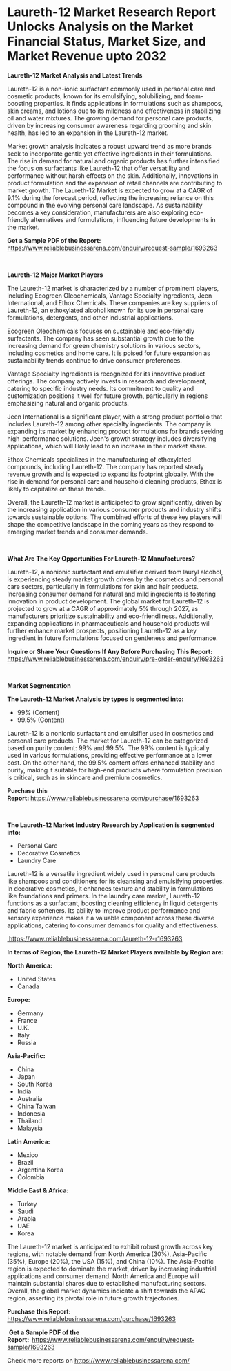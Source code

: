 <p><h1>Laureth-12 Market Research Report Unlocks Analysis on the Market Financial Status, Market Size, and Market Revenue upto 2032</h1></p><p><strong>Laureth-12 Market Analysis and Latest Trends</strong></p>
<p><p>Laureth-12 is a non-ionic surfactant commonly used in personal care and cosmetic products, known for its emulsifying, solubilizing, and foam-boosting properties. It finds applications in formulations such as shampoos, skin creams, and lotions due to its mildness and effectiveness in stabilizing oil and water mixtures. The growing demand for personal care products, driven by increasing consumer awareness regarding grooming and skin health, has led to an expansion in the Laureth-12 market.</p><p>Market growth analysis indicates a robust upward trend as more brands seek to incorporate gentle yet effective ingredients in their formulations. The rise in demand for natural and organic products has further intensified the focus on surfactants like Laureth-12 that offer versatility and performance without harsh effects on the skin. Additionally, innovations in product formulation and the expansion of retail channels are contributing to market growth. The Laureth-12 Market is expected to grow at a CAGR of 9.1% during the forecast period, reflecting the increasing reliance on this compound in the evolving personal care landscape. As sustainability becomes a key consideration, manufacturers are also exploring eco-friendly alternatives and formulations, influencing future developments in the market.</p></p>
<p><strong>Get a Sample PDF of the Report:&nbsp;</strong> <a href="https://www.reliablebusinessarena.com/enquiry/request-sample/1693263?utm_campaign=1871&utm_medium=2&utm_source=Github&utm_content=ia&utm_term=08012025&utm_id=laureth-12">https://www.reliablebusinessarena.com/enquiry/request-sample/1693263</a></p>
<p>&nbsp;</p>
<p><strong>Laureth-12 Major Market Players</strong></p>
<p><p>The Laureth-12 market is characterized by a number of prominent players, including Ecogreen Oleochemicals, Vantage Specialty Ingredients, Jeen International, and Ethox Chemicals. These companies are key suppliers of Laureth-12, an ethoxylated alcohol known for its use in personal care formulations, detergents, and other industrial applications.</p><p>Ecogreen Oleochemicals focuses on sustainable and eco-friendly surfactants. The company has seen substantial growth due to the increasing demand for green chemistry solutions in various sectors, including cosmetics and home care. It is poised for future expansion as sustainability trends continue to drive consumer preferences.</p><p>Vantage Specialty Ingredients is recognized for its innovative product offerings. The company actively invests in research and development, catering to specific industry needs. Its commitment to quality and customization positions it well for future growth, particularly in regions emphasizing natural and organic products.</p><p>Jeen International is a significant player, with a strong product portfolio that includes Laureth-12 among other specialty ingredients. The company is expanding its market by enhancing product formulations for brands seeking high-performance solutions. Jeen's growth strategy includes diversifying applications, which will likely lead to an increase in their market share.</p><p>Ethox Chemicals specializes in the manufacturing of ethoxylated compounds, including Laureth-12. The company has reported steady revenue growth and is expected to expand its footprint globally. With the rise in demand for personal care and household cleaning products, Ethox is likely to capitalize on these trends.</p><p>Overall, the Laureth-12 market is anticipated to grow significantly, driven by the increasing application in various consumer products and industry shifts towards sustainable options. The combined efforts of these key players will shape the competitive landscape in the coming years as they respond to emerging market trends and consumer demands.</p></p>
<p>&nbsp;</p>
<p><strong>What Are The Key Opportunities For Laureth-12 Manufacturers?</strong></p>
<p><p>Laureth-12, a nonionic surfactant and emulsifier derived from lauryl alcohol, is experiencing steady market growth driven by the cosmetics and personal care sectors, particularly in formulations for skin and hair products. Increasing consumer demand for natural and mild ingredients is fostering innovation in product development. The global market for Laureth-12 is projected to grow at a CAGR of approximately 5% through 2027, as manufacturers prioritize sustainability and eco-friendliness. Additionally, expanding applications in pharmaceuticals and household products will further enhance market prospects, positioning Laureth-12 as a key ingredient in future formulations focused on gentleness and performance.</p></p>
<p><strong>Inquire or Share Your Questions If Any Before Purchasing This Report:</strong> <a href="https://www.reliablebusinessarena.com/enquiry/pre-order-enquiry/1693263?utm_campaign=1871&utm_medium=2&utm_source=Github&utm_content=ia&utm_term=08012025&utm_id=laureth-12">https://www.reliablebusinessarena.com/enquiry/pre-order-enquiry/1693263</a></p>
<p>&nbsp;</p>
<p><strong>Market Segmentation</strong></p>
<p><strong>The Laureth-12 Market Analysis by types is segmented into:</strong></p>
<p><ul><li>99% (Content)</li><li>99.5% (Content)</li></ul></p>
<p><p>Laureth-12 is a nonionic surfactant and emulsifier used in cosmetics and personal care products. The market for Laureth-12 can be categorized based on purity content: 99% and 99.5%. The 99% content is typically used in various formulations, providing effective performance at a lower cost. On the other hand, the 99.5% content offers enhanced stability and purity, making it suitable for high-end products where formulation precision is critical, such as in skincare and premium cosmetics.</p></p>
<p><strong>Purchase this Report:&nbsp;</strong><a href="https://www.reliablebusinessarena.com/purchase/1693263?utm_campaign=1871&utm_medium=2&utm_source=Github&utm_content=ia&utm_term=08012025&utm_id=laureth-12">https://www.reliablebusinessarena.com/purchase/1693263</a></p>
<p>&nbsp;</p>
<p><strong>The Laureth-12 Market Industry Research by Application is segmented into:</strong></p>
<p><ul><li>Personal Care</li><li>Decorative Cosmetics</li><li>Laundry Care</li></ul></p>
<p><p>Laureth-12 is a versatile ingredient widely used in personal care products like shampoos and conditioners for its cleansing and emulsifying properties. In decorative cosmetics, it enhances texture and stability in formulations like foundations and primers. In the laundry care market, Laureth-12 functions as a surfactant, boosting cleaning efficiency in liquid detergents and fabric softeners. Its ability to improve product performance and sensory experience makes it a valuable component across these diverse applications, catering to consumer demands for quality and effectiveness.</p></p>
<p><a href="https://www.reliablebusinessarena.com/laureth-12-r1693263?utm_campaign=1871&utm_medium=2&utm_source=Github&utm_content=ia&utm_term=08012025&utm_id=laureth-12">&nbsp;https://www.reliablebusinessarena.com/laureth-12-r1693263</a></p>
<p><strong>In terms of Region, the Laureth-12 Market Players available by Region are:</strong></p>
<p>
    <p> <strong> North America: </strong>
        <ul>
            <li>United States</li>
            <li>Canada</li>
        </ul>
        </p> 
    <p> <strong> Europe: </strong>
        <ul>
            <li>Germany</li>
            <li>France</li>
            <li>U.K.</li>
            <li>Italy</li>
            <li>Russia</li>
        </ul>
        </p> 
    <p> <strong> Asia-Pacific: </strong>
        <ul>
            <li>China</li>
            <li>Japan</li>
            <li>South Korea</li>
            <li>India</li>
            <li>Australia</li>
            <li>China Taiwan</li>
            <li>Indonesia</li>
            <li>Thailand</li>
            <li>Malaysia</li>
        </ul>
        </p> 
    <p> <strong> Latin America: </strong>
        <ul>
            <li>Mexico</li>
            <li>Brazil</li>
            <li>Argentina Korea</li>
            <li>Colombia</li>
        </ul>
        </p> 
    <p> <strong> Middle East & Africa: </strong>
        <ul>
            <li>Turkey</li>
            <li>Saudi</li>
            <li>Arabia</li>
            <li>UAE</li>
            <li>Korea</li>
        </ul>
    </p>
    </p>
<p><p>The Laureth-12 market is anticipated to exhibit robust growth across key regions, with notable demand from North America (30%), Asia-Pacific (35%), Europe (20%), the USA (15%), and China (10%). The Asia-Pacific region is expected to dominate the market, driven by increasing industrial applications and consumer demand. North America and Europe will maintain substantial shares due to established manufacturing sectors. Overall, the global market dynamics indicate a shift towards the APAC region, asserting its pivotal role in future growth trajectories.</p></p>
<p><strong>Purchase this Report: </strong><a href="https://www.reliablebusinessarena.com/purchase/1693263?utm_campaign=1871&utm_medium=2&utm_source=Github&utm_content=ia&utm_term=08012025&utm_id=laureth-12">https://www.reliablebusinessarena.com/purchase/1693263</a></p>
<p>&nbsp;<strong>Get a Sample PDF of the Report:&nbsp;&nbsp;</strong><a href="https://www.reliablebusinessarena.com/enquiry/request-sample/1693263?utm_campaign=1871&utm_medium=2&utm_source=Github&utm_content=ia&utm_term=08012025&utm_id=laureth-12">https://www.reliablebusinessarena.com/enquiry/request-sample/1693263</a></p>
<p><strong></strong></p>
<p>Check more reports on <a href="https://www.reliablebusinessarena.com/?utm_campaign=1871&utm_medium=2&utm_source=Github&utm_content=ia&utm_term=08012025&utm_id=laureth-12">https://www.reliablebusinessarena.com/</a></p>